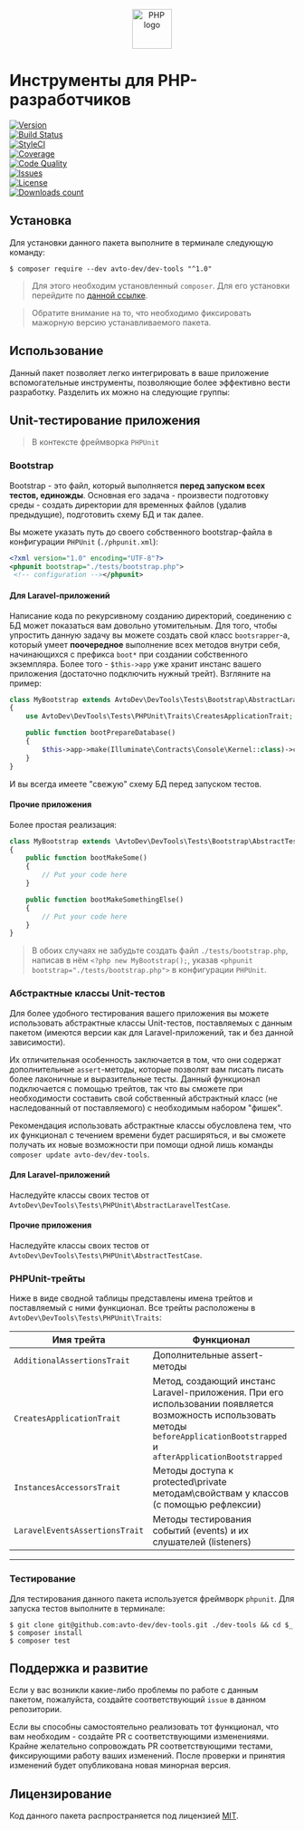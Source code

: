 <p align="center">  
  <img alt="PHP logo" src="https://hsto.org/webt/0v/qb/0p/0vqb0pp6ntyyd8mbdkkj0wsllwo.png" width="70" height="70" />  
</p>  
  
# Инструменты для PHP-разработчиков  
  
[![Version][badge_version]][link_packagist]  
[![Build Status][badge_build_status]][link_build_status]  
[![StyleCI][badge_styleci]][link_styleci]  
[![Coverage][badge_coverage]][link_coverage]  
[![Code Quality][badge_quality]][link_coverage]  
[![Issues][badge_issues]][link_issues]  
[![License][badge_license]][link_license]  
[![Downloads count][badge_downloads_count]][link_packagist]  
  
## Установка  
  
Для установки данного пакета выполните в терминале следующую команду:  
  
```shell  
$ composer require --dev avto-dev/dev-tools "^1.0"  
```  
  
> Для этого необходим установленный `composer`. Для его установки перейдите по [данной ссылке][getcomposer].  
  
> Обратите внимание на то, что необходимо фиксировать мажорную версию устанавливаемого пакета.  
  
## Использование  
  
Данный пакет позволяет легко интегрировать в ваше приложение вспомогательные инструменты, позволяющие более эффективно вести разработку. Разделить их можно на следующие группы:  
  
## Unit-тестирование приложения  
  
> В контексте фреймворка `PHPUnit`  
  
### Bootstrap  
  
Bootstrap - это файл, который выполняется **перед запуском всех тестов, единожды**. Основная его задача - произвести подготовку среды - создать директории для временных файлов (удалив предыдущие), подготовить схему БД и так далее.  
  
Вы можете указать путь до своего собственного bootstrap-файла в конфигурации `PHPUnit` (`./phpunit.xml`):  
  
```xml  
<?xml version="1.0" encoding="UTF-8"?>  
<phpunit bootstrap="./tests/bootstrap.php">  
 <!-- configuration --></phpunit>  
```  
  
#### Для Laravel-приложений  
  
Написание кода по рекурсивному созданию директорий, соединению с БД может показаться вам довольно утомительным. Для того, чтобы упростить данную задачу вы можете создать свой класс `bootsrapper`-а, который умеет **поочередное** выполнение всех методов внутри себя, начинающихся с префикса `boot*` при создании собственного экземпляра. Более того - `$this->app` уже хранит инстанс вашего приложения (достаточно подключить нужный трейт). Взгляните на пример:  
   
```php  
class MyBootstrap extends AvtoDev\DevTools\Tests\Bootstrap\AbstractLaravelTestsBootstrapper
{
    use AvtoDev\DevTools\Tests\PHPUnit\Traits\CreatesApplicationTrait;

    public function bootPrepareDatabase()
    {
        $this->app->make(Illuminate\Contracts\Console\Kernel::class)->call('migrate:refresh');
    }
}
```

И вы всегда имеете "свежую" схему БД перед запуском тестов.

#### Прочие приложения

Более простая реализация:

```php  
class MyBootstrap extends \AvtoDev\DevTools\Tests\Bootstrap\AbstractTestsBootstrapper
{
    public function bootMakeSome()
    {
        // Put your code here
    }

    public function bootMakeSomethingElse()
    {
        // Put your code here
    }
}
```

> В обоих случаях не забудьте создать файл `./tests/bootstrap.php`, написав в нём `<?php new MyBootstrap();`, указав `<phpunit bootstrap="./tests/bootstrap.php">` в конфигурации `PHPUnit`.

### Абстрактные классы Unit-тестов

Для более удобного тестирования вашего приложения вы можете использовать абстрактные классы Unit-тестов, поставляемых с данным пакетом (имеются версии как для Laravel-приложений, так и без данной зависимости).

Их отличительная особенность заключается в том, что они содержат дополнительные `assert`-методы, которые позволят вам писать писать более лаконичные и выразительные тесты. Данный функционал подключается с помощью трейтов, так что вы сможете при необходимости составить свой собственный абстрактный класс (не наследованный от поставляемого) с необходимым набором "фишек".

Рекомендация использовать абстрактные классы обусловлена тем, что их функционал с течением времени будет расширяться, и вы сможете получать их новые возможности при помощи одной лишь команды `composer update avto-dev/dev-tools`.

#### Для Laravel-приложений

Наследуйте классы своих тестов от `AvtoDev\DevTools\Tests\PHPUnit\AbstractLaravelTestCase`.

#### Прочие приложения

Наследуйте классы своих тестов от `AvtoDev\DevTools\Tests\PHPUnit\AbstractTestCase`.

### PHPUnit-трейты

Ниже в виде сводной таблицы представлены имена трейтов и поставляемый с ними функционал. Все трейты расположены в `AvtoDev\DevTools\Tests\PHPUnit\Traits`:

Имя трейта | Функционал
---------- | ----------
`AdditionalAssertionsTrait` | Дополнительные assert-методы
`CreatesApplicationTrait` | Метод, создающий инстанс Laravel-приложения. При его использовании появляется возможность использовать методы `beforeApplicationBootstrapped` и `afterApplicationBootstrapped`
`InstancesAccessorsTrait` | Методы доступа к protected\private методам\свойствам у классов (с помощью рефлексии)
`LaravelEventsAssertionsTrait` | Методы тестирования событий (events) и их слушателей (listeners)

-----  
  
### Тестирование  
  
Для тестирования данного пакета используется фреймворк `phpunit`. Для запуска тестов выполните в терминале:  
  
```shell  
$ git clone git@github.com:avto-dev/dev-tools.git ./dev-tools && cd $_  
$ composer install  
$ composer test  
```  
  
## Поддержка и развитие  
  
Если у вас возникли какие-либо проблемы по работе с данным пакетом, пожалуйста, создайте соответствующий `issue` в данном репозитории.  
  
Если вы способны самостоятельно реализовать тот функционал, что вам необходим - создайте PR с соответствующими изменениями. Крайне желательно сопровождать PR соответствующими тестами, фиксирующими работу ваших изменений. После проверки и принятия изменений будет опубликована новая минорная версия.  
  
## Лицензирование  
  
Код данного пакета распространяется под лицензией [MIT][link_license].  
  
[badge_version]:https://img.shields.io/packagist/v/avto-dev/dev-tools.svg?style=flat&maxAge=30  
[badge_downloads_count]:https://img.shields.io/packagist/dt/avto-dev/dev-tools.svg?style=flat&maxAge=30  
[badge_license]:https://img.shields.io/packagist/l/avto-dev/dev-tools.svg?style=flat&maxAge=30  
[badge_build_status]:https://scrutinizer-ci.com/g/avto-dev/dev-tools/badges/build.png?b=master  
[badge_styleci]:https://styleci.io/repos/133380335/shield  
[badge_coverage]:https://scrutinizer-ci.com/g/avto-dev/dev-tools/badges/coverage.png?b=master  
[badge_quality]:https://scrutinizer-ci.com/g/avto-dev/dev-tools/badges/quality-score.png?b=master  
[badge_issues]:https://img.shields.io/github/issues/avto-dev/dev-tools.svg?style=flat&maxAge=30  
[link_packagist]:https://packagist.org/packages/avto-dev/dev-tools  
[link_styleci]:https://styleci.io/repos/133380335/  
[link_license]:https://github.com/avto-dev/dev-tools/blob/master/LICENSE  
[link_build_status]:https://scrutinizer-ci.com/g/avto-dev/dev-tools/build-status/master  
[link_coverage]:https://scrutinizer-ci.com/g/avto-dev/dev-tools/?branch=master  
[link_issues]:https://github.com/avto-dev/dev-tools/issues  
[getcomposer]:https://getcomposer.org/download/

